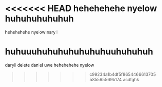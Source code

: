 <<<<<<< HEAD
hehehehehe nyelow huhuhuhuhuhuh
=======

hehehehehe nyelow naryll
# huhuuuhuhuhuhuhuhuhuuhuhuhuh
daryll
delete
daniel
uwe
hehehehehe nyelow
>>>>>>> c99234a1b4df5f8654466613705585565569b174
asdfghk
